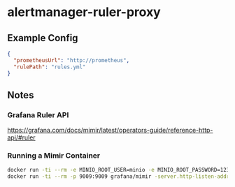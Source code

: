 # alertmanager-ruler-proxy

## Example Config

```json
{
  "prometheusUrl": "http://prometheus",
  "rulePath": "rules.yml"
}
```

## Notes

### Grafana Ruler API

https://grafana.com/docs/mimir/latest/operators-guide/reference-http-api/#ruler

### Running a Mimir Container

```sh
docker run -ti --rm -e MINIO_ROOT_USER=minio -e MINIO_ROOT_PASSWORD=12345678 quay.io/minio/minio server /data --address 0.0.0.0:9000
docker run -ti --rm -p 9009:9009 grafana/mimir -server.http-listen-address=0.0.0.0 -server.http-listen-port=9009 -auth.multitenancy-enabled=false -ruler-storage.backend s3 -ruler-storage.s3.access-key-id minio -ruler-storage.s3.secret-access-key 12345678 -ruler-storage.s3.bucket-name test -ruler-storage.s3.endpoint 10.1.2.21:9000
```
